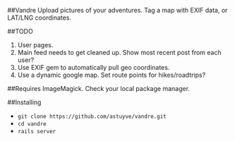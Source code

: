 ##Vandre
Upload pictures of your adventures. Tag a map with EXIF data, or LAT/LNG coordinates.

##TODO
1. User pages.
2. Main feed needs to get cleaned up. Show most recent post from each user?
3. Use EXIF gem to automatically pull geo coordinates.
4. Use a dynamic google map. Set route points for hikes/roadtrips?

##Requires
ImageMagick. Check your local package manager.

##Installing
- `git clone https://github.com/astuyve/vandre.git`
- `cd vandre`
- `rails server`
